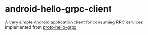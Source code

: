 # android-hello-grpc-client

A very simple Android application client for consuming RPC services implemented from [proto-hello-grpc](https://github.com/jviniciusb/proto-hello-grpc)
